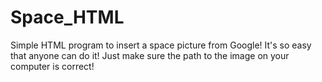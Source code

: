 # Space_HTML
Simple HTML program to insert a space picture from Google! It's so easy that anyone can do it! Just make sure the path to the image on your computer is correct!
